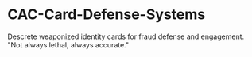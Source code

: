 # CAC-Card-Defense-Systems
Descrete weaponized identity cards for fraud defense and engagement. "Not always lethal, always accurate."

